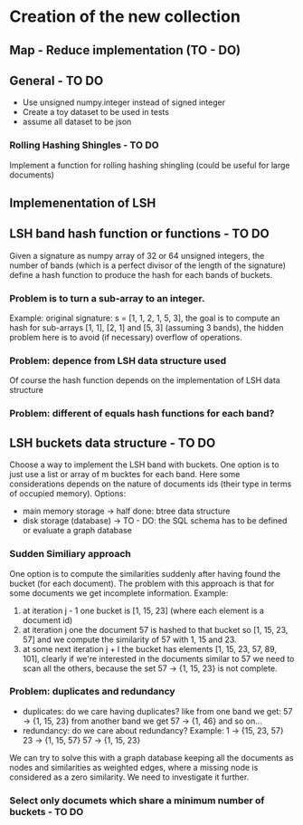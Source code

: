 # Creation of the new collection

## Map - Reduce implementation (TO - DO)

## General - TO DO

- Use unsigned numpy.integer instead of signed integer
- Create a toy dataset to be used in tests
- assume all dataset to be json

### Rolling Hashing Shingles - TO DO

Implement a function for rolling hashing shingling (could be useful for large documents)

## Implemenentation of LSH

## LSH band hash function or functions - TO DO 

Given a signature as numpy array of 32 or 64 unsigned integers,
the number of bands (which is a perfect divisor of the length of the signature)
define a hash function to produce the hash for each bands of buckets.

### Problem is to turn a sub-array to an integer.

Example: original signature: s = [1, 1, 2, 1, 5, 3], the goal is to compute an hash
for sub-arrays [1, 1], [2, 1] and [5, 3] (assuming 3 bands), the hidden problem here is to avoid (if necessary) overflow of operations.

### Problem: depence from LSH data structure used

Of course the hash function depends on the implementation of LSH data structure

### Problem: different of equals hash functions for each band?

## LSH buckets data structure - TO DO

Choose a way to implement the LSH band with buckets.
One option is to just use a list or array of m bucktes for each band.
Here some considerations depends on the nature of documents ids (their type in terms of occupied memory).
Options:

- main memory storage -> half done: btree data structure
- disk storage (database) -> TO - DO: the SQL schema has to be defined or evaluate a graph database

### Sudden Similiary approach

One option is to compute the similarities suddenly after having found the bucket (for each document). The problem with this approach is that for some documents we get incomplete information.
Example:

1. at iteration j - 1 one bucket is [1, 15, 23] (where each element is a document id)
2. at iteration j one the document 57 is hashed to that bucket so [1, 15, 23, 57]
and we compute the similarity of 57 with 1, 15 and 23.
3. at some next iteration j + l the bucket has elements [1, 15, 23, 57, 89, 101],
clearly if we're interested in the documents similar to 57 we need to scan all the others, because the set 57 -> {1, 15, 23} is not complete.

### Problem: duplicates and redundancy

- duplicates: do we care having duplicates?
like from one band we get: 57 -> {1, 15, 23}
from another band we get 57 -> {1, 46} and so on...
- redundancy: do we care about redundancy?
Example:
1 -> {15, 23, 57}
23 -> {1, 15, 57}
57 -> {1, 15, 23}

We can try to solve this with a graph database keeping all the documents as nodes and similarities as weighted edges, where a missing node is considered as a zero similarity.
We need to investigate it further.

### Select only documets which share a minimum number of buckets - TO DO
